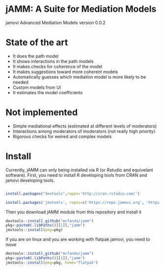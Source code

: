 # jAMM: A Suite for Mediation Models

jamovi Advanced Mediation Models 
version 0.0.2

# State of the art

* It does the path model
* It shows interactions in the path models
* It makes checks for coherence of the model
* It makes suggestions toward more coherent models
* Automatically guesses which mediation model is more likely to be needed
* Custom models from UI
* It estimates the model coefficients
 

# Not implemented

* Simple mediational effects (estimated at different levels of moderators)
* Interactions among moderators of moderators (not really high priority)
* Rigorous checks for weired and complex models 

# Install

Currently, jAMM can only being installed via R (or Rstudio and equivelant software). First, you need to install R developing tools from CRAN and jamovi developing tools.

```r

install.packages("devtools",repos='http://cran.rstudio.com/')

install.packages('jmvtools', repos=c('https://repo.jamovi.org', 'https://cran.r-project.org'))

```

Then you download jAMM module from this repository and install it

```r
devtools::install_github("mcfanda/jamm")
pkg<-paste0(.libPaths()[[1]],"jamm")
jmvtools::install(pkg=pkg)

```

If you are on linux and you are working with flatpak jamovi, you need to issue 

```r
devtools::install_github("mcfanda/jamm")
pkg<-paste0(.libPaths()[[1]],"jamm")
jmvtools::install(pkg=pkg, home="flatpak")

```
